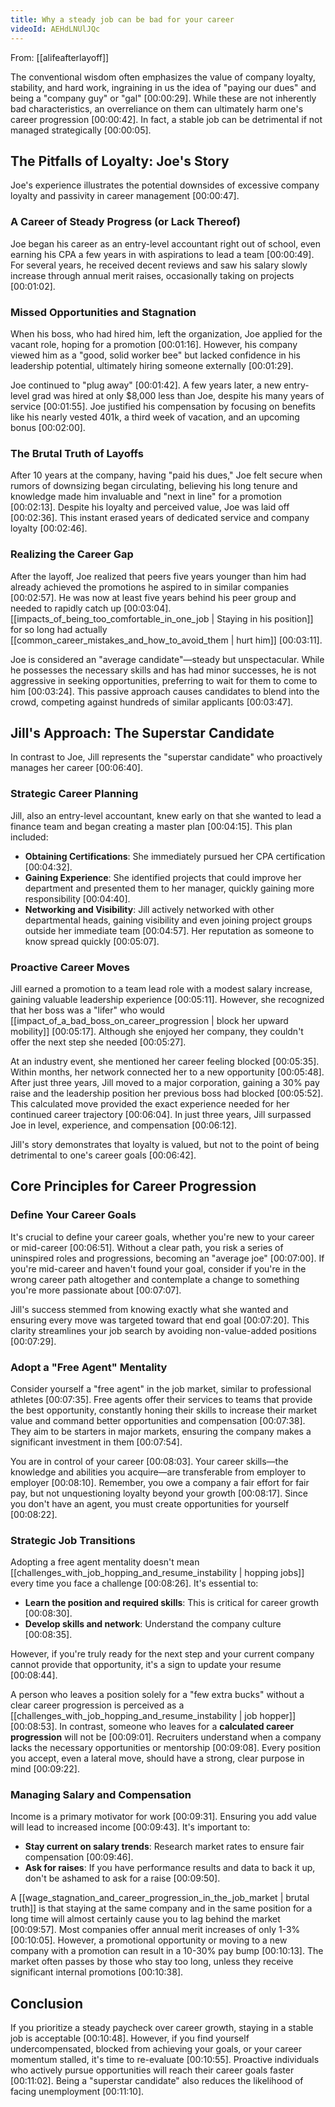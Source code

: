```yaml
---
title: Why a steady job can be bad for your career
videoId: AEHdLNUlJQc
---
```


From: [[alifeafterlayoff]] <br/> 

The conventional wisdom often emphasizes the value of company loyalty, stability, and hard work, ingraining in us the idea of "paying our dues" and being a "company guy" or "gal" <a class="yt-timestamp" data-t="00:00:29">[00:00:29]</a>. While these are not inherently bad characteristics, an overreliance on them can ultimately harm one's career progression <a class="yt-timestamp" data-t="00:00:42">[00:00:42]</a>. In fact, a stable job can be detrimental if not managed strategically <a class="yt-timestamp" data-t="00:00:05">[00:00:05]</a>.

## The Pitfalls of Loyalty: Joe's Story

Joe's experience illustrates the potential downsides of excessive company loyalty and passivity in career management <a class="yt-timestamp" data-t="00:00:47">[00:00:47]</a>.

### A Career of Steady Progress (or Lack Thereof)
Joe began his career as an entry-level accountant right out of school, even earning his CPA a few years in with aspirations to lead a team <a class="yt-timestamp" data-t="00:00:49">[00:00:49]</a>. For several years, he received decent reviews and saw his salary slowly increase through annual merit raises, occasionally taking on projects <a class="yt-timestamp" data-t="00:01:02">[00:01:02]</a>.

### Missed Opportunities and Stagnation
When his boss, who had hired him, left the organization, Joe applied for the vacant role, hoping for a promotion <a class="yt-timestamp" data-t="00:01:16">[00:01:16]</a>. However, his company viewed him as a "good, solid worker bee" but lacked confidence in his leadership potential, ultimately hiring someone externally <a class="yt-timestamp" data-t="00:01:29">[00:01:29]</a>.

Joe continued to "plug away" <a class="yt-timestamp" data-t="00:01:42">[00:01:42]</a>. A few years later, a new entry-level grad was hired at only $8,000 less than Joe, despite his many years of service <a class="yt-timestamp" data-t="00:01:55">[00:01:55]</a>. Joe justified his compensation by focusing on benefits like his nearly vested 401k, a third week of vacation, and an upcoming bonus <a class="yt-timestamp" data-t="00:02:00">[00:02:00]</a>.

### The Brutal Truth of Layoffs
After 10 years at the company, having "paid his dues," Joe felt secure when rumors of downsizing began circulating, believing his long tenure and knowledge made him invaluable and "next in line" for a promotion <a class="yt-timestamp" data-t="00:02:13">[00:02:13]</a>. Despite his loyalty and perceived value, Joe was laid off <a class="yt-timestamp" data-t="00:02:36">[00:02:36]</a>. This instant erased years of dedicated service and company loyalty <a class="yt-timestamp" data-t="00:02:46">[00:02:46]</a>.

### Realizing the Career Gap
After the layoff, Joe realized that peers five years younger than him had already achieved the promotions he aspired to in similar companies <a class="yt-timestamp" data-t="00:02:57">[00:02:57]</a>. He was now at least five years behind his peer group and needed to rapidly catch up <a class="yt-timestamp" data-t="00:03:04">[00:03:04]</a>. [[impacts_of_being_too_comfortable_in_one_job | Staying in his position]] for so long had actually [[common_career_mistakes_and_how_to_avoid_them | hurt him]] <a class="yt-timestamp" data-t="00:03:11">[00:03:11]</a>.

Joe is considered an "average candidate"—steady but unspectacular. While he possesses the necessary skills and has had minor successes, he is not aggressive in seeking opportunities, preferring to wait for them to come to him <a class="yt-timestamp" data-t="00:03:24">[00:03:24]</a>. This passive approach causes candidates to blend into the crowd, competing against hundreds of similar applicants <a class="yt-timestamp" data-t="00:03:47">[00:03:47]</a>.

## Jill's Approach: The Superstar Candidate

In contrast to Joe, Jill represents the "superstar candidate" who proactively manages her career <a class="yt-timestamp" data-t="00:06:40">[00:06:40]</a>.

### Strategic Career Planning
Jill, also an entry-level accountant, knew early on that she wanted to lead a finance team and began creating a master plan <a class="yt-timestamp" data-t="00:04:15">[00:04:15]</a>. This plan included:
*   **Obtaining Certifications**: She immediately pursued her CPA certification <a class="yt-timestamp" data-t="00:04:32">[00:04:32]</a>.
*   **Gaining Experience**: She identified projects that could improve her department and presented them to her manager, quickly gaining more responsibility <a class="yt-timestamp" data-t="00:04:40">[00:04:40]</a>.
*   **Networking and Visibility**: Jill actively networked with other departmental heads, gaining visibility and even joining project groups outside her immediate team <a class="yt-timestamp" data-t="00:04:57">[00:04:57]</a>. Her reputation as someone to know spread quickly <a class="yt-timestamp" data-t="00:05:07">[00:05:07]</a>.

### Proactive Career Moves
Jill earned a promotion to a team lead role with a modest salary increase, gaining valuable leadership experience <a class="yt-timestamp" data-t="00:05:11">[00:05:11]</a>. However, she recognized that her boss was a "lifer" who would [[impact_of_a_bad_boss_on_career_progression | block her upward mobility]] <a class="yt-timestamp" data-t="00:05:17">[00:05:17]</a>. Although she enjoyed her company, they couldn't offer the next step she needed <a class="yt-timestamp" data-t="00:05:27">[00:05:27]</a>.

At an industry event, she mentioned her career feeling blocked <a class="yt-timestamp" data-t="00:05:35">[00:05:35]</a>. Within months, her network connected her to a new opportunity <a class="yt-timestamp" data-t="00:05:48">[00:05:48]</a>. After just three years, Jill moved to a major corporation, gaining a 30% pay raise and the leadership position her previous boss had blocked <a class="yt-timestamp" data-t="00:05:52">[00:05:52]</a>. This calculated move provided the exact experience needed for her continued career trajectory <a class="yt-timestamp" data-t="00:06:04">[00:06:04]</a>. In just three years, Jill surpassed Joe in level, experience, and compensation <a class="yt-timestamp" data-t="00:06:12">[00:06:12]</a>.

Jill's story demonstrates that loyalty is valued, but not to the point of being detrimental to one's career goals <a class="yt-timestamp" data-t="00:06:42">[00:06:42]</a>.

## Core Principles for Career Progression

### Define Your Career Goals
It's crucial to define your career goals, whether you're new to your career or mid-career <a class="yt-timestamp" data-t="00:06:51">[00:06:51]</a>. Without a clear path, you risk a series of uninspired roles and progressions, becoming an "average joe" <a class="yt-timestamp" data-t="00:07:00">[00:07:00]</a>. If you're mid-career and haven't found your goal, consider if you're in the wrong career path altogether and contemplate a change to something you're more passionate about <a class="yt-timestamp" data-t="00:07:07">[00:07:07]</a>.

Jill's success stemmed from knowing exactly what she wanted and ensuring every move was targeted toward that end goal <a class="yt-timestamp" data-t="00:07:20">[00:07:20]</a>. This clarity streamlines your job search by avoiding non-value-added positions <a class="yt-timestamp" data-t="00:07:29">[00:07:29]</a>.

### Adopt a "Free Agent" Mentality
Consider yourself a "free agent" in the job market, similar to professional athletes <a class="yt-timestamp" data-t="00:07:35">[00:07:35]</a>. Free agents offer their services to teams that provide the best opportunity, constantly honing their skills to increase their market value and command better opportunities and compensation <a class="yt-timestamp" data-t="00:07:38">[00:07:38]</a>. They aim to be starters in major markets, ensuring the company makes a significant investment in them <a class="yt-timestamp" data-t="00:07:54">[00:07:54]</a>.

You are in control of your career <a class="yt-timestamp" data-t="00:08:03">[00:08:03]</a>. Your career skills—the knowledge and abilities you acquire—are transferable from employer to employer <a class="yt-timestamp" data-t="00:08:10">[00:08:10]</a>. Remember, you owe a company a fair effort for fair pay, but not unquestioning loyalty beyond your growth <a class="yt-timestamp" data-t="00:08:17">[00:08:17]</a>. Since you don't have an agent, you must create opportunities for yourself <a class="yt-timestamp" data-t="00:08:22">[00:08:22]</a>.

### Strategic Job Transitions
Adopting a free agent mentality doesn't mean [[challenges_with_job_hopping_and_resume_instability | hopping jobs]] every time you face a challenge <a class="yt-timestamp" data-t="00:08:26">[00:08:26]</a>. It's essential to:
*   **Learn the position and required skills**: This is critical for career growth <a class="yt-timestamp" data-t="00:08:30">[00:08:30]</a>.
*   **Develop skills and network**: Understand the company culture <a class="yt-timestamp" data-t="00:08:35">[00:08:35]</a>.

However, if you're truly ready for the next step and your current company cannot provide that opportunity, it's a sign to update your resume <a class="yt-timestamp" data-t="00:08:44">[00:08:44]</a>.

A person who leaves a position solely for a "few extra bucks" without a clear career progression is perceived as a [[challenges_with_job_hopping_and_resume_instability | job hopper]] <a class="yt-timestamp" data-t="00:08:53">[00:08:53]</a>. In contrast, someone who leaves for a **calculated career progression** will not be <a class="yt-timestamp" data-t="00:09:01">[00:09:01]</a>. Recruiters understand when a company lacks the necessary opportunities or mentorship <a class="yt-timestamp" data-t="00:09:08">[00:09:08]</a>. Every position you accept, even a lateral move, should have a strong, clear purpose in mind <a class="yt-timestamp" data-t="00:09:22">[00:09:22]</a>.

### Managing Salary and Compensation
Income is a primary motivator for work <a class="yt-timestamp" data-t="00:09:31">[00:09:31]</a>. Ensuring you add value will lead to increased income <a class="yt-timestamp" data-t="00:09:43">[00:09:43]</a>. It's important to:
*   **Stay current on salary trends**: Research market rates to ensure fair compensation <a class="yt-timestamp" data-t="00:09:46">[00:09:46]</a>.
*   **Ask for raises**: If you have performance results and data to back it up, don't be ashamed to ask for a raise <a class="yt-timestamp" data-t="00:09:50">[00:09:50]</a>.

A [[wage_stagnation_and_career_progression_in_the_job_market | brutal truth]] is that staying at the same company and in the same position for a long time will almost certainly cause you to lag behind the market <a class="yt-timestamp" data-t="00:09:57">[00:09:57]</a>. Most companies offer annual merit increases of only 1-3% <a class="yt-timestamp" data-t="00:10:05">[00:10:05]</a>. However, a promotional opportunity or moving to a new company with a promotion can result in a 10-30% pay bump <a class="yt-timestamp" data-t="00:10:13">[00:10:13]</a>. The market often passes by those who stay too long, unless they receive significant internal promotions <a class="yt-timestamp" data-t="00:10:38">[00:10:38]</a>.

## Conclusion

If you prioritize a steady paycheck over career growth, staying in a stable job is acceptable <a class="yt-timestamp" data-t="00:10:48">[00:10:48]</a>. However, if you find yourself undercompensated, blocked from achieving your goals, or your career momentum stalled, it's time to re-evaluate <a class="yt-timestamp" data-t="00:10:55">[00:10:55]</a>. Proactive individuals who actively pursue opportunities will reach their career goals faster <a class="yt-timestamp" data-t="00:11:02">[00:11:02]</a>. Being a "superstar candidate" also reduces the likelihood of facing unemployment <a class="yt-timestamp" data-t="00:11:10">[00:11:10]</a>.